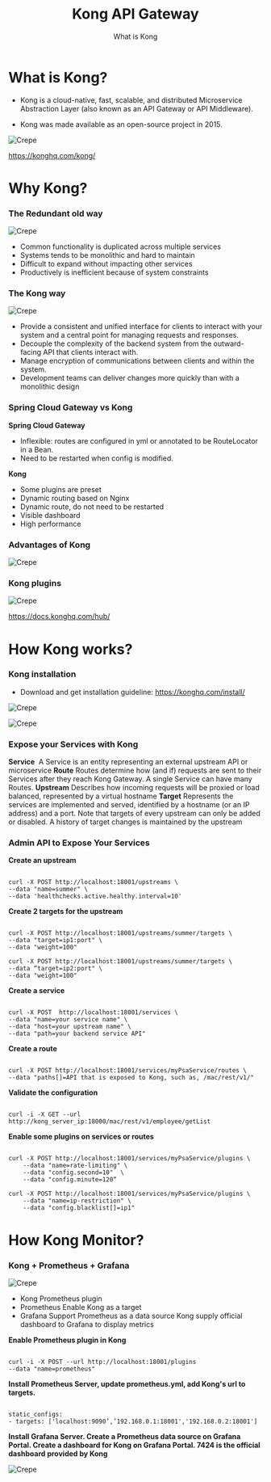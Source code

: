 ﻿---
layout: post
title: Kong API Gateway
subtitle: What is Kong
tags: [technology]
comments: true
---
# What is Kong?

  - Kong is a cloud-native, fast, scalable, and distributed Microservice Abstraction Layer (also known as an API Gateway or API Middleware). 

  - Kong was made available as an open-source project in 2015.


![Crepe](/img/kong/p001.png)

https://konghq.com/kong/

# Why Kong?

### The Redundant old way
![Crepe](/img/kong/p002.png)

  - Common functionality is duplicated across multiple services
  - Systems tends to be monolithic and hard to maintain
  - Difficult to expand without impacting other services
  - Productively is inefficient because of system constraints

### The Kong way
![Crepe](/img/kong/p003.png)

  - Provide a consistent and unified interface for clients to interact with your system and a central point for managing requests and responses.
  - Decouple the complexity of the backend system from the outward-facing API that clients interact with.
  - Manage encryption of communications between clients and within the system.
  - Development teams can deliver changes more quickly than with a monolithic design

### Spring Cloud Gateway vs Kong

**Spring Cloud Gateway**
  - Inflexible: routes are configured in yml or annotated  to be RouteLocator in a Bean.
   - Need to be restarted when config is modified.


**Kong**
  - Some plugins are preset
  - Dynamic routing based on Nginx
  - Dynamic route, do not need to be restarted
  - Visible dashboard
  - High performance

### Advantages of Kong

  ![Crepe](/img/kong/p009.png)

### Kong plugins

![Crepe](/img/kong/p004.png)

https://docs.konghq.com/hub/


# How Kong works?

### Kong installation

  - Download and get installation guideline: https://konghq.com/install/

  ![Crepe](/img/kong/p005.png)

  ![Crepe](/img/kong/p006.png)

### Expose your Services with Kong

**Service**
 A Service is an entity representing an external upstream API or microservice
**Route**
Routes determine how (and if) requests are sent to their Services after they reach Kong Gateway. A single Service can have many Routes.
**Upstream**
Describes how incoming requests will be proxied or load balanced, represented by a virtual hostname
**Target**
Represents the services are implemented and served, identified by a hostname (or an IP address) and a port. Note that targets of every upstream can only be added or disabled. A history of target changes is maintained by the upstream

### Admin API  to Expose Your Services

**Create an upstream**
~~~

curl -X POST http://localhost:18001/upstreams \
--data "name=summer" \
--data 'healthchecks.active.healthy.interval=10'

~~~

**Create 2 targets for the upstream**
~~~

curl -X POST http://localhost:18001/upstreams/summer/targets \
--data "target=ip1:port" \
--data "weight=100"

curl -X POST http://localhost:18001/upstreams/summer/targets \
--data “target=ip2:port" \
--data "weight=100"

~~~

**Create a service**
~~~

curl -X POST  http://localhost:18001/services \
--data "name=your service name" \
--data "host=your upstream name" \
--data "path=your backend service API"

~~~

**Create a route**
~~~

curl -X POST http://localhost:18001/services/myPsaService/routes \
--data "paths[]=API that is exposed to Kong, such as, /mac/rest/v1/"

~~~

**Validate the configuration**
~~~

curl -i -X GET --url http://kong_server_ip:18000/mac/rest/v1/employee/getList

~~~

**Enable some plugins on services or routes**
~~~

curl -X POST http://localhost:18001/services/myPsaService/plugins \
    --data "name=rate-limiting" \
    --data "config.second=10"  \
    --data "config.minute=120“

curl -X POST http://localhost:18001/services/myPsaService/plugins \
    --data "name=ip-restriction" \
    --data "config.blacklist[]=ip1"

~~~

# How Kong Monitor?

### Kong + Prometheus + Grafana

  ![Crepe](/img/kong/p007.png)

  - Kong
    Prometheus plugin
  - Prometheus
   Enable Kong as a target
  - Grafana
Support Prometheus as a data source
Kong supply official dashboard to Grafana to display metrics

**Enable Prometheus plugin in Kong**
~~~

curl -i -X POST --url http://localhost:18001/plugins 
--data "name=prometheus"

~~~

**Install Prometheus Server, update prometheus.yml, add Kong's url to targets.**
~~~

static_configs:
- targets: ['localhost:9090’,’192.168.0.1:18001','192.168.0.2:18001']

~~~

**Install Grafana Server. Create a Prometheus data source on Grafana Portal. Create a dashboard for Kong on Grafana Portal. 7424 is the official dashboard provided by Kong**

  ![Crepe](/img/kong/p008.png)
